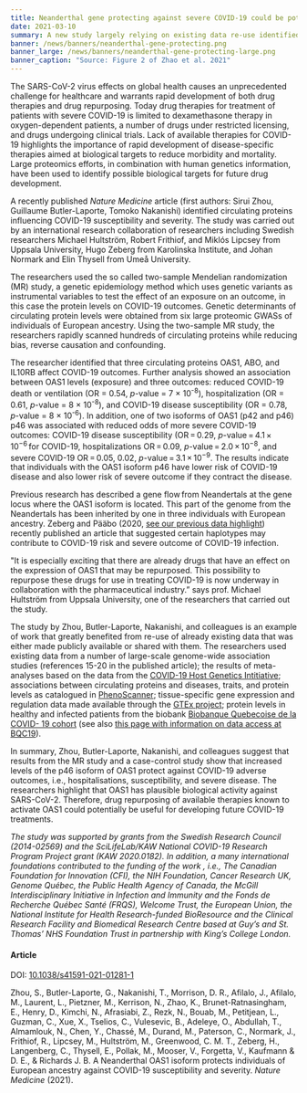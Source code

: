```yaml
---
title: Neanderthal gene protecting against severe COVID-19 could be potential new drug target # short
date: 2021-03-10
summary: A new study largely relying on existing data re-use identified circulating proteins influencing COVID-19 susceptibility and severity. Based on these result, work on repurposing relevant existing drugs work can now be launched.
banner: /news/banners/neanderthal-gene-protecting.png
banner_large: /news/banners/neanderthal-gene-protecting-large.png
banner_caption: "Source: Figure 2 of Zhao et al. 2021"
---
```


The SARS-CoV-2 virus effects on global health causes an unprecedented challenge for healthcare and warrants rapid development of both drug therapies and drug repurposing. Today drug therapies for treatment of patients with severe COVID-19 is limited to dexamethasone therapy in oxygen-dependent patients, a number of drugs under restricted licensing, and drugs undergoing clinical trials. Lack of available therapies for COVID-19 highlights the importance of rapid development of disease-specific therapies aimed at biological targets to reduce morbidity and mortality. Large proteomics efforts, in combination with human genetics information, have been used to identify possible biological targets for future drug development.

A recently published *Nature Medicine* article (first authors: Sirui Zhou, Guillaume Butler-Laporte, Tomoko Nakanishi) identified circulating proteins influencing COVID-19 susceptibility and severity. The study was carried out by an international research collaboration of researchers including Swedish researchers Michael Hultström, Robert Frithiof, and Miklós Lipcsey from Uppsala University, Hugo Zeberg from Karolinska Institute, and Johan Normark and Elin Thysell from Umeå University.

The researchers used the so called two-sample Mendelian randomization (MR) study, a genetic epidemiology method which uses genetic variants as instrumental variables to test the effect of an exposure on an outcome, in this case the protein levels on COVID-19 outcomes. Genetic determinants of circulating protein levels were obtained from six large proteomic GWASs of individuals of European ancestry. Using the two-sample MR study, the researchers rapidly scanned hundreds of circulating proteins while reducing bias, reverse causation and confounding.

<p>The researcher identified that three circulating proteins OAS1, ABO, and IL10RB affect COVID-19 outcomes. Further analysis showed an association between OAS1 levels (exposure) and three outcomes: reduced COVID-19 death or ventilation (OR = 0.54, <i>p</i>-value = 7 × 10<sup>-8</sup>), hospitalization (OR = 0.61, <i>p</i>-value = 8 × 10<sup>-8</sup>), and COVID-19 disease susceptibility (OR = 0.78, <i>p</i>-value = 8 × 10<sup>-6</sup>). In addition, one of two isoforms of OAS1 (p42 and p46) p46 was associated with reduced odds of more severe COVID-19 outcomes: COVID-19 disease susceptibility (OR = 0.29, <i>p</i>-value = 4.1 × 10<sup>−6</sup> for COVID-19, hospitalizations OR = 0.09, <i>p</i>-value = 2.0 × 10<sup>−8</sup>, and severe COVID-19 OR = 0.05, 0.02, <i>p</i>-value = 3.1 × 10<sup>−9</sup>. The results indicate that individuals with the OAS1 isoform p46 have lower risk of COVID-19 disease and also lower risk of severe outcome if they contract the disease.</p>

Previous research has described a gene flow from Neandertals at the gene locus where the OAS1 isoform is located. This part of the genome from the Neandertals has been inherited by one in three individuals with European ancestry. Zeberg and Pääbo (2020, [see our previous data highlight](http://localhost:1313/news/neanderthal_gene_data_driven/)) recently published an article that suggested certain haplotypes may contribute to COVID-19 risk and severe outcome of COVID-19 infection.

"It is especially exciting that there are already drugs that have an effect on the expression of OAS1 that may be repurposed. This possibility to repurpose these drugs for use in treating COVID-19 is now underway in collaboration with the pharmaceutical industry.” says prof. Michael Hultström from Uppsala University, one of the researchers that carried out the study.

The study by Zhou, Butler-Laporte, Nakanishi, and colleagues is an example of work that greatly benefited from re-use of already existing data that was either made publicly available or shared with them. The researchers used existing data from a number of large-scale genome-wide association studies (references 15-20 in the published article); the results of meta-analyses based on the data from the [COVID-19 Host Genetics Intitiative](https://www.covid19hg.org/); associations between circulating proteins and diseases, traits, and protein levels as catalogued in [PhenoScanner](http://www.phenoscanner.medschl.cam.ac.uk/); tissue-specific gene expression and regulation data made available through the [GTEx project](https://www.gtexportal.org/home/); protein levels in healthy and infected patients from the biobank [Biobanque Quebecoise de la COVID- 19 cohort](https://www.bqc19.ca/en) (see also [this page with information on data access at BQC19](https://www.bqc19.ca/en/access-data-samples)).

In summary, Zhou, Butler-Laporte, Nakanishi, and colleagues suggest that results from the MR study and a case-control study show that increased levels of the p46 isoform of OAS1 protect against COVID-19 adverse outcomes, i.e., hospitalisations, susceptibility, and severe disease. The researchers highlight that OAS1 has plausible biological activity against SARS-CoV-2.  Therefore, drug repurposing of available therapies known to activate OAS1 could potentially be useful for developing future COVID-19 treatments.

*The study was supported by grants from the Swedish Research Council (2014-02569) and the SciLifeLab/KAW National COVID-19 Research Program Project grant (KAW 2020.0182). In addition, a many international foundations contributed to the funding of the work , i.e.,  The Canadian Foundation for Innovation (CFI), the NIH Foundation, Cancer Research UK, Genome Québec, the Public Health Agency of Canada, the McGill Interdisciplinary Initiative in Infection and Immunity and the Fonds de Recherche Québec Santé (FRQS), Welcome Trust, the European Union, the National Institute for Health Research-funded BioResource and the Clinical Research Facility and Biomedical Research Centre based at Guy’s and St. Thomas’ NHS Foundation Trust in partnership with King’s College London.*

#### Article

DOI: [10.1038/s41591-021-01281-1](https://doi.org/10.1038/s41591-021-01281-1)

Zhou, S., Butler-Laporte, G., Nakanishi, T., Morrison, D. R., Afilalo, J., Afilalo, M., Laurent, L., Pietzner, M., Kerrison, N., Zhao, K., Brunet-Ratnasingham, E., Henry, D., Kimchi, N., Afrasiabi, Z., Rezk, N., Bouab, M., Petitjean, L., Guzman, C., Xue, X., Tselios, C., Vulesevic, B., Adeleye, O., Abdullah, T., Almamlouk, N., Chen, Y., Chassé, M., Durand, M., Paterson, C., Normark, J., Frithiof, R., Lipcsey, M., Hultström, M., Greenwood, C. M. T., Zeberg, H., Langenberg, C., Thysell, E., Pollak, M., Mooser, V., Forgetta, V., Kaufmann & D. E., & Richards J. B. A Neanderthal OAS1 isoform protects individuals of European ancestry against COVID-19 susceptibility and severity. *Nature Medicine* (2021).
